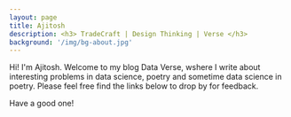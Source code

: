 ```yaml
---
layout: page
title: Ajitosh
description: <h3> TradeCraft | Design Thinking | Verse </h3>
background: '/img/bg-about.jpg'
---
```


Hi! I'm Ajitosh. Welcome to my blog Data Verse, wshere I write about interesting problems in data science, poetry and sometime data science in poetry. Please feel free find the links below to drop by for feedback. 

Have a good one!